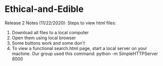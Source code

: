 # Ethical-and-Edible
Release 2 Notes (11/22/2020):
Steps to view html files:
1) Download all files to a local computer
2) Open them using local browser
3) Some buttons work and some don't
4) To view a functional search.html page, start a local server on your machine. Our group used this command:
python -m SimpleHTTPServer 8000
